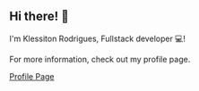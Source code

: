 ## Hi there! 👋

I'm Klessiton Rodrigues, Fullstack developer 💻!

For more information, check out my profile page.

[Profile Page](https://profile.klessitonrds.com)

